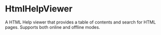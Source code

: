 # HtmlHelpViewer
A HTML Help viewer that provides a table of contents and search for HTML pages. Supports both online and offline modes.
